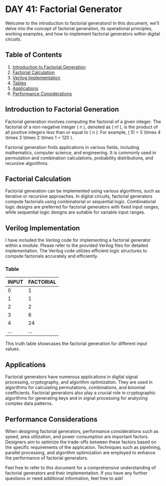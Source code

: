 # DAY 41: Factorial Generator

Welcome to the introduction to factorial generators! In this document, we'll delve into the concept of factorial generation, its operational principles, working examples, and how to implement factorial generators within digital circuits.

## Table of Contents
1. [Introduction to Factorial Generation](#introduction-to-factorial-generation)
2. [Factorial Calculation](#factorial-calculation)
3. [Verilog Implementation](#verilog-implementation)
4. [Tables](#Table)
5. [Applications](#applications)
6. [Performance Considerations](#performance-considerations)

## Introduction to Factorial Generation
Factorial generation involves computing the factorial of a given integer. The factorial of a non-negative integer \( n \), denoted as \( n! \), is the product of all positive integers less than or equal to \( n \). For example, \( 5! = 5 \times 4 \times 3 \times 2 \times 1 = 120 \).

Factorial generation finds applications in various fields, including mathematics, computer science, and engineering. It is commonly used in permutation and combination calculations, probability distributions, and recursive algorithms.

## Factorial Calculation
Factorial generation can be implemented using various algorithms, such as iterative or recursive approaches. In digital circuits, factorial generators compute factorials using combinatorial or sequential logic. Combinatorial logic designs are preferred for factorial generators with fixed input ranges, while sequential logic designs are suitable for variable input ranges.

## Verilog Implementation
I have included the Verilog code for implementing a factorial generator within a module. Please refer to the provided Verilog files for detailed implementation. The Verilog code utilizes efficient logic structures to compute factorials accurately and efficiently.

### Table
| INPUT | FACTORIAL |
|-------|-----------|
| 0     | 1         |
| 1     | 1         |
| 2     | 2         |
| 3     | 6         |
| 4     | 24        |
| ...   | ...       |

This truth table showcases the factorial generation for different input values.

## Applications
Factorial generators have numerous applications in digital signal processing, cryptography, and algorithm optimization. They are used in algorithms for calculating permutations, combinations, and binomial coefficients. Factorial generators also play a crucial role in cryptographic algorithms for generating keys and in signal processing for analyzing complex data patterns.

## Performance Considerations
When designing factorial generators, performance considerations such as speed, area utilization, and power consumption are important factors. Designers aim to optimize the trade-offs between these factors based on the specific requirements of the application. Techniques such as pipelining, parallel processing, and algorithm optimization are employed to enhance the performance of factorial generators.

Feel free to refer to this document for a comprehensive understanding of factorial generators and their implementation. If you have any further questions or need additional information, feel free to ask!